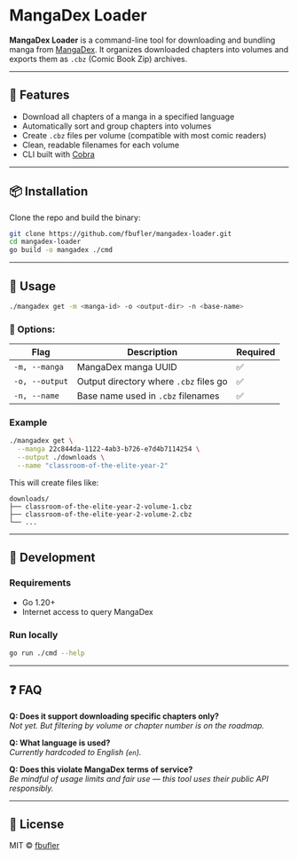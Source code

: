 # MangaDex Loader

**MangaDex Loader** is a command-line tool for downloading and bundling manga from [MangaDex](https://mangadex.org). It organizes downloaded chapters into volumes and exports them as `.cbz` (Comic Book Zip) archives.

---

## 🚀 Features

- Download all chapters of a manga in a specified language
- Automatically sort and group chapters into volumes
- Create `.cbz` files per volume (compatible with most comic readers)
- Clean, readable filenames for each volume
- CLI built with [Cobra](https://github.com/spf13/cobra)

---

## 📦 Installation

Clone the repo and build the binary:

```bash
git clone https://github.com/fbufler/mangadex-loader.git
cd mangadex-loader
go build -o mangadex ./cmd
```

---

## 📘 Usage

```bash
./mangadex get -m <manga-id> -o <output-dir> -n <base-name>
```

### 🔧 Options:

| Flag        | Description                              | Required |
|-------------|------------------------------------------|----------|
| `-m, --manga`  | MangaDex manga UUID                      | ✅       |
| `-o, --output` | Output directory where `.cbz` files go   | ✅       |
| `-n, --name`   | Base name used in `.cbz` filenames       | ✅       |

### Example

```bash
./mangadex get \
  --manga 22c844da-1122-4ab3-b726-e7d4b7114254 \
  --output ./downloads \
  --name "classroom-of-the-elite-year-2"
```

This will create files like:

```
downloads/
├── classroom-of-the-elite-year-2-volume-1.cbz
├── classroom-of-the-elite-year-2-volume-2.cbz
└── ...
```

---

## 🧪 Development

### Requirements

- Go 1.20+
- Internet access to query MangaDex

### Run locally

```bash
go run ./cmd --help
```

---

## ❓ FAQ

**Q: Does it support downloading specific chapters only?**  
_Not yet. But filtering by volume or chapter number is on the roadmap._

**Q: What language is used?**  
_Currently hardcoded to English (`en`)._

**Q: Does this violate MangaDex terms of service?**  
_Be mindful of usage limits and fair use — this tool uses their public API responsibly._

---

## 📄 License

MIT © [fbufler](https://github.com/fbufler)

